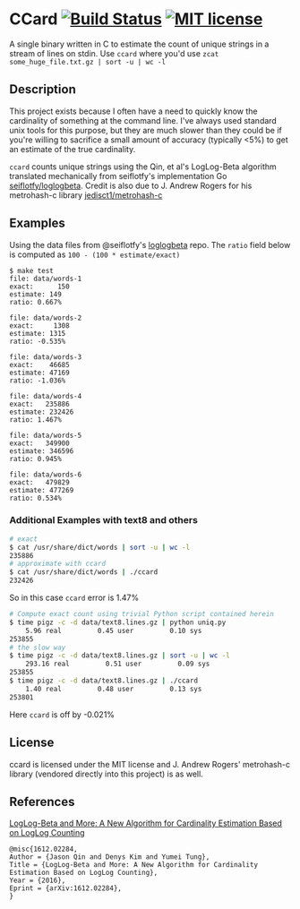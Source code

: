 # CCard [![Build Status](https://travis-ci.org/travisbrady/ccard.svg?branch=master)](https://travis-ci.org/travisbrady/ccard) [![MIT license](https://img.shields.io/badge/License-MIT-blue.svg)](https://lbesson.mit-license.org/)

A single binary written in C to estimate the count of unique strings in a stream of lines on stdin. 
Use `ccard` where you'd use `zcat some_huge_file.txt.gz | sort -u | wc -l`

## Description

This project exists because I often have a need to quickly know the cardinality of something at the command line. 
I've always used standard unix tools for this purpose, but they are much slower than they could be if you're willing to
sacrifice a small amount of accuracy (typically <5%) to get an estimate of the true cardinality.

`ccard` counts unique strings using the Qin, et al's LogLog-Beta algorithm translated mechanically from seiflotfy's
implementation Go [seiflotfy/loglogbeta](https://github.com/seiflotfy/loglogbeta).
Credit is also due to J. Andrew Rogers for his metrohash-c library [jedisct1/metrohash-c](https://github.com/jedisct1/metrohash-c)

## Examples

Using the data files from @seiflotfy's [loglogbeta](https://github.com/seiflotfy/loglogbeta) repo.
The `ratio` field below is computed as `100 - (100 * estimate/exact)`

```
$ make test
file: data/words-1
exact:      150
estimate: 149
ratio: 0.667%

file: data/words-2
exact:     1308
estimate: 1315
ratio: -0.535%

file: data/words-3
exact:    46685
estimate: 47169
ratio: -1.036%

file: data/words-4
exact:   235886
estimate: 232426
ratio: 1.467%

file: data/words-5
exact:   349900
estimate: 346596
ratio: 0.945%

file: data/words-6
exact:   479829
estimate: 477269
ratio: 0.534%
```

### Additional Examples with text8 and others
```bash
# exact
$ cat /usr/share/dict/words | sort -u | wc -l
235886
# approximate with ccard
$ cat /usr/share/dict/words | ./ccard
232426
```
So in this case `ccard` error is 1.47%

```bash
# Compute exact count using trivial Python script contained herein
$ time pigz -c -d data/text8.lines.gz | python uniq.py
    5.96 real         0.45 user         0.10 sys
253855
# the slow way
$ time pigz -c -d data/text8.lines.gz | sort -u | wc -l
    293.16 real         0.51 user         0.09 sys
253855
$ time pigz -c -d data/text8.lines.gz | ./ccard
    1.40 real         0.48 user         0.13 sys
253801
```
Here `ccard` is off by -0.021%


## License

ccard is licensed under the MIT license and J. Andrew Rogers' metrohash-c library (vendored directly into this project) is as well.

## References

[LogLog-Beta and More: A New Algorithm for Cardinality Estimation Based on LogLog Counting](https://arxiv.org/abs/1612.02284)

```
@misc{1612.02284,
Author = {Jason Qin and Denys Kim and Yumei Tung},
Title = {LogLog-Beta and More: A New Algorithm for Cardinality Estimation Based on LogLog Counting},
Year = {2016},
Eprint = {arXiv:1612.02284},
}
```

